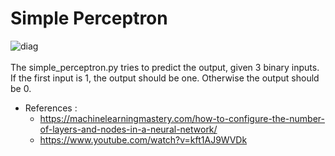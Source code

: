 # Simple Perceptron<br>
![diag](https://miro.medium.com/max/1352/1*nEooKljI8XbKQh4cFbZu1Q.png)<br>
<br>
The simple_perceptron.py tries to predict the output, given 3 binary inputs. If the first input is 1, the output should be one. Otherwise the output should be 0.
- References :
  -   https://machinelearningmastery.com/how-to-configure-the-number-of-layers-and-nodes-in-a-neural-network/
  -   https://www.youtube.com/watch?v=kft1AJ9WVDk
